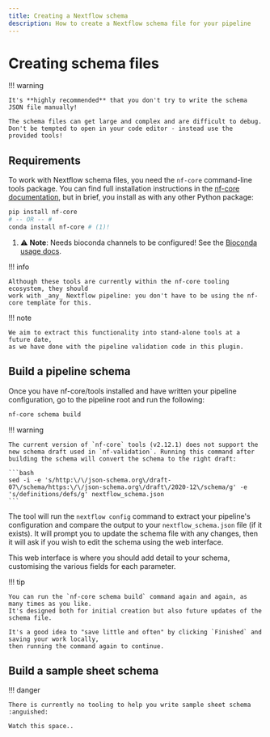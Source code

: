```yaml
---
title: Creating a Nextflow schema
description: How to create a Nextflow schema file for your pipeline
---
```


# Creating schema files

!!! warning

    It's **highly recommended** that you don't try to write the schema JSON file manually!

    The schema files can get large and complex and are difficult to debug.
    Don't be tempted to open in your code editor - instead use the provided tools!

## Requirements

To work with Nextflow schema files, you need the `nf-core` command-line tools package.
You can find full installation instructions in the [nf-core documentation](https://nf-co.re/tools/#installation),
but in brief, you install as with any other Python package:

```bash
pip install nf-core
# -- OR -- #
conda install nf-core # (1)!
```

1.  :warning: **Note**: Needs bioconda channels to be configured!
    See the [Bioconda usage docs](https://bioconda.github.io/index.html#usage).

!!! info

    Although these tools are currently within the nf-core tooling ecosystem, they should
    work with _any_ Nextflow pipeline: you don't have to be using the nf-core template for this.

!!! note

    We aim to extract this functionality into stand-alone tools at a future date,
    as we have done with the pipeline validation code in this plugin.

## Build a pipeline schema

Once you have nf-core/tools installed and have written your pipeline configuration,
go to the pipeline root and run the following:

```bash
nf-core schema build
```

!!! warning

    The current version of `nf-core` tools (v2.12.1) does not support the new schema draft used in `nf-validation`. Running this command after building the schema will convert the schema to the right draft:

    ```bash
    sed -i -e 's/http:\/\/json-schema.org\/draft-07\/schema/https:\/\/json-schema.org\/draft\/2020-12\/schema/g' -e 's/definitions/defs/g' nextflow_schema.json
    ```

The tool will run the `nextflow config` command to extract your pipeline's configuration
and compare the output to your `nextflow_schema.json` file (if it exists).
It will prompt you to update the schema file with any changes, then it will ask if you
wish to edit the schema using the web interface.

This web interface is where you should add detail to your schema, customising the various fields for each parameter.

!!! tip

    You can run the `nf-core schema build` command again and again, as many times as you like.
    It's designed both for initial creation but also future updates of the schema file.

    It's a good idea to "save little and often" by clicking `Finished` and saving your work locally,
    then running the command again to continue.

## Build a sample sheet schema

!!! danger

    There is currently no tooling to help you write sample sheet schema :anguished:

    Watch this space..

